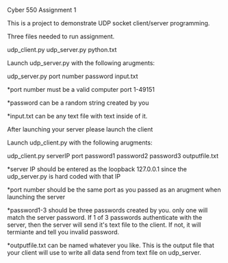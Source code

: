 Cyber 550 Assignment 1

This is a project to demonstrate UDP socket client/server programming.

Three files needed to run assignment.

udp_client.py udp_server.py python.txt

Launch udp_server.py with the following arugments:

udp_server.py port number password input.txt

*port number must be a valid computer port 1-49151

*password can be a random string created by you

*input.txt can be any text file with text inside of it.
  
After launching your server please launch the client

Launch udp_client.py with the following arugments:

udp_client.py serverIP port password1 password2 password3 outputfile.txt

*server IP should be entered as the loopback 127.0.0.1 since the udp_server.py is hard coded with that IP

*port number should be the same port as you passed as an arugment when launching the server

*password1-3 should be three passwords created by you. only one will match the server password. If 1 of 3 passwords authenticate with the 
server, then the server will send it's text file to the client. If not, it will termiante and tell you invalid password.

*outputfile.txt can be named whatever you like. This is the output file that your client will use to write all data send from text file on udp_server.
  
